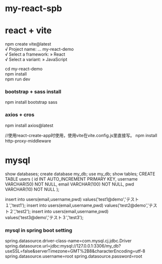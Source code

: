# my-react-spb

# react + vite 
npm create vite@latest  
√ Project name: ... my-react-demo  
√ Select a framework: » React  
√ Select a variant: » JavaScript  

cd my-react-demo  
npm install  
npm run dev  

### bootstrap + sass install
npm install bootstrap sass


### axios + cros
npm install axios@latest

//使用react-create-app时使用，使用vite在vite.config.js里直接写。
npm install http-proxy-middleware


# mysql
show databases;
create database my_db;
use my_db;
show tables;
CREATE TABLE users (
    id INT AUTO_INCREMENT PRIMARY KEY,
    username VARCHAR(50) NOT NULL,
    email VARCHAR(100) NOT NULL,
    pwd VARCHAR(10) NOT NULL
);

insert into users(email,username,pwd) values('test1@demo','テスト１','test1');
insert into users(email,username,pwd) values('test2@demo','テスト２','test2');
insert into users(email,username,pwd) values('test3@demo','テスト３','test3');

### mysql in spring boot setting
spring.datasource.driver-class-name=com.mysql.cj.jdbc.Driver
spring.datasource.url=jdbc:mysql://127.0.0.1:3306/my_db?useSSL=false&serverTimezone=GMT%2B8&characterEncoding=utf-8
spring.datasource.username=root
spring.datasource.password=root



